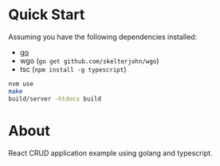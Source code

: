 # Quick Start

Assuming you have the following dependencies installed:

- [go](https://golang.org/doc/install) 
- wgo (`go get github.com/skelterjohn/wgo`)
- tsc (`npm install -g typescript`)

```sh
nvm use
make
build/server -htdocs build
```

# About

React CRUD application example using golang and typescript.